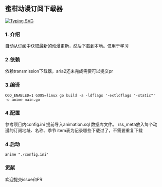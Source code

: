 ## 蜜柑动漫订阅下载器

[![Typing SVG](https://readme-typing-svg.demolab.com?font=Fira+Code&pause=1000&random=false&width=435&lines=%E8%9C%9C%E6%9F%91%E5%8A%A8%E6%BC%AB%E8%87%AA%E5%8A%A8%E6%9B%B4%E6%96%B0%E4%B8%8B%E8%BD%BD)](https://git.io/typing-svg)

### 1. 介绍
自动从订阅中获取最新的动漫更新，然后下载到本地。仅用于学习

### 2.依赖
依赖transmission下载器，aria2还未完成需要可以提交pr

### 3.编译

```
CGO_ENABLED=1 GOOS=linux go build -a -ldflags '-extldflags "-static"' -o anime main.go
```

### 4.配置
参考项目内config.ini
提前导入animation.sql 数据库文件。
rss_meta放入每个动漫的订阅地址、名称、季节
item表为记录哪些下载过了，不需要重复下载

### 4.启动

```
anime "./config.ini"
```

### 贡献
欢迎提交issue和PR

